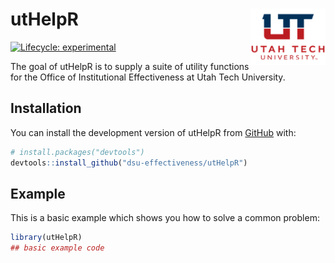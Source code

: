 
<!-- README.md is generated from README.Rmd. Please edit the .Rmd file -->
<!-- `devtools::build_readme()` to build the README.md --->

# utHelpR <img src="man/figures/README-ut_ie_logo.png" align="right" width="120" />

<!-- badges: start -->

[![Lifecycle:
experimental](https://img.shields.io/badge/lifecycle-experimental-orange.svg)](https://lifecycle.r-lib.org/articles/stages.html#experimental)
<!-- badges: end -->

The goal of utHelpR is to supply a suite of utility functions for the
Office of Institutional Effectiveness at Utah Tech University.

## Installation

You can install the development version of utHelpR from
[GitHub](https://github.com/) with:

``` r
# install.packages("devtools")
devtools::install_github("dsu-effectiveness/utHelpR")
```

## Example

This is a basic example which shows you how to solve a common problem:

``` r
library(utHelpR)
## basic example code
```
